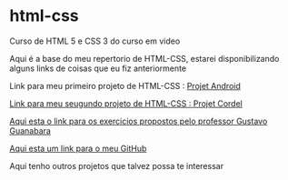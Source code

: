 # html-css
 Curso de HTML 5 e CSS 3 do curso em video

 <p>Aqui é a base do meu repertorio de HTML-CSS, estarei disponibilizando alguns links de coisas que eu fiz anteriormente</p>
<p>Link para meu primeiro projeto de HTML-CSS : <a href="https://alissonforneck.github.io/projeto-android/">Projet Android</p>
<p>Link para meu seugundo projeto de HTML-CSS : <a href="https://alissonforneck.github.io/projeto-cordel/">Projet Cordel</p>
 
<a href="https://github.com/alissonforneck/html-css" target="_blank" rel="external"> Aqui esta o link para os exercicios propostos pelo professor Gustavo Guanabara</a>

<a href="https://github.com/alissonforneck" target="_blank" rel="external"> Aqui esta um link para o meu GitHub</a>

<p>Aqui tenho outros projetos que talvez possa te interessar</p>
